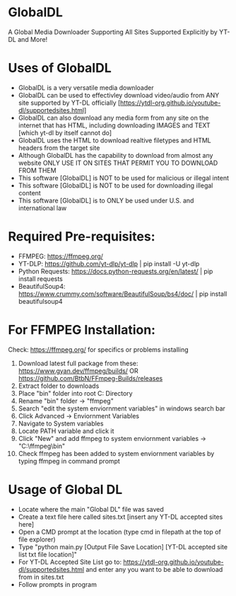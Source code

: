 # GlobalDL
A Global Media Downloader Supporting All Sites Supported Explicitly by YT-DL and More!

# Uses of GlobalDL
- GlobalDL is a very versatile media downloader
- GlobalDL can be used to effectivley download video/audio from ANY site supported by YT-DL officially [https://ytdl-org.github.io/youtube-dl/supportedsites.html]
- GlobalDL can also download any media form from any site on the internet that has HTML, including downloading IMAGES and TEXT [which yt-dl by itself cannot do]
- GlobalDL uses the HTML to download realtive filetypes and HTML headers from the target site
- Although GlobalDL has the capability to download from almost any website ONLY USE IT ON SITES THAT PERMIT YOU TO DOWNLOAD FROM THEM
- This software [GlobalDL] is NOT to be used for malicious or illegal intent
- This software [GlobalDL] is NOT to be used for downloading illegal content
- This software [GlobalDL] is to ONLY be used under U.S. and international law

# Required Pre-requisites:
- FFMPEG: https://ffmpeg.org/
- YT-DLP: https://github.com/yt-dlp/yt-dlp | pip install -U yt-dlp
- Python Requests: https://docs.python-requests.org/en/latest/ | pip install requests
- BeautifulSoup4: https://www.crummy.com/software/BeautifulSoup/bs4/doc/ | pip install beautifulsoup4

# For FFMPEG Installation:
Check: https://ffmpeg.org/ for specifics or problems installing
1. Download latest full package from these: https://www.gyan.dev/ffmpeg/builds/ OR https://github.com/BtbN/FFmpeg-Builds/releases
2. Extract folder to downloads
3. Place "bin" folder into root C: Directory
4. Rename "bin" folder -> "ffmpeg"
5. Search "edit the system enviornment variables" in windows search bar
6. Click Advanced -> Enviornment Variables
7. Navigate to System variables
8. Locate PATH variable and click it
9. Click "New" and add ffmpeg to system enviornment variables -> "C:\ffmpeg\bin"
10. Check ffmpeg has been added to system enviornment variables by typing ffmpeg in command prompt

# Usage of Global DL
- Locate where the main "Global DL" file was saved
- Create a text file here called sites.txt [insert any YT-DL accepted sites here]
- Open a CMD prompt at the location (type cmd in filepath at the top of file explorer)
- Type "python main.py [Output File Save Location] [YT-DL accepted site list txt file location]"
- For YT-DL Accepted Site List go to: https://ytdl-org.github.io/youtube-dl/supportedsites.html and enter any you want to be able to download from in sites.txt
- Follow prompts in program
